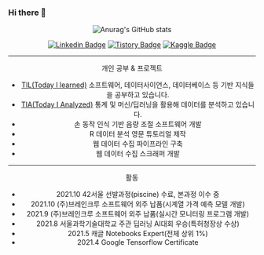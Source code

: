 ### Hi there 👋

<div align=center>

![Anurag's GitHub stats](https://github-readme-stats.vercel.app/api?username=seungson&show_icons=true&theme=merko)

[![Linkedin Badge](https://img.shields.io/badge/-LinkedIn-007DC1?style=rounde&logo=Linkedin&link=https://www.linkedin.com/in/seungwonsong/)](https://www.linkedin.com/in/seungwonsong/)
[![Tistory Badge](http://img.shields.io/badge/-Tistory-FF5E5B?style=round&logo=Telegraph&link=https://songseungwon.tistory.com)](https://songseungwon.tistory.com)
[![Kaggle Badge](https://img.shields.io/badge/-Kaggle-20BEFF?style=round&logo=Keras&logoColor=white&link=https://www.kaggle.com/songseungwon)](https://www.kaggle.com/songseungwon)


---
개인 공부 & 프로젝트
- [TIL(Today I learned)](https://github.com/seungson/TIL) 
소프트웨어, 데이터사이언스, 데이터베이스 등 기반 지식들을 공부하고 있습니다.
- [TIA(Today I Analyzed)](https://github.com/seungson/TIA) 
통계 및 머신/딥러닝을 활용해 데이터를 분석하고 있습니다.
- 손 동작 인식 기반 음량 조절 소프트웨어 개발
- R 데이터 분석 영문 튜토리얼 제작
- 웹 데이터 수집 파이프라인 구축
- 웹 데이터 수집 스크래퍼 개발

---
활동
- 2021.10 42서울 선발과정(piscine) 수료, 본과정 이수 중
- 2021.10 (주)브레인크루 소프트웨어 외주 납품(시계열 가격 예측 모델 개발)
- 2021.9 (주)브레인크루 소프트웨어 외주 납품(실시간 모니터링 프로그램 개발)
- 2021.8 서울과학기술대학교 주관 딥러닝 AI대회 우승(특허청장상 수상)
- 2021.5 캐글 Notebooks Expert(전체 상위 1%) 
- 2021.4 Google Tensorflow Certificate
